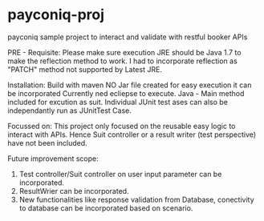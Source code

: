 # payconiq-proj
payconiq sample project to interact and validate with restful booker APIs

PRE - Requisite:
Please make sure execution JRE should be Java 1.7 to make the reflection method to work.
I had to incorporate reflection as "PATCH" method not supported by Latest JRE. 


Installation:
Build with maven
NO Jar file created for easy execution it can be incorporated
Currently ned ecliepse to execute.
Java - Main method included for excution as suit.
Individual JUnit test ases can also be independantly run as JUnitTest Case.


Focussed on:
This project only focused on the reusable easy logic to interact with APIs. Hence Suit controller or a result writer (test perspective) 
have not been included.


Future improvement scope:
1. Test controller/Suit controller on user input parameter can be incorporated.
2. ResultWrier can be incorporated.
3. New functionalities like response validation from Database, conectivity to database can be incorporated based on scenario.
